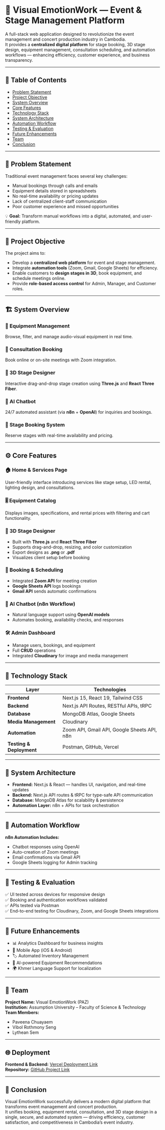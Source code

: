 # 🎤 Visual EmotionWork — Event & Stage Management Platform  

A full-stack web application designed to revolutionize the event management and concert production industry in Cambodia.  
It provides a **centralized digital platform** for stage booking, 3D stage design, equipment management, consultation scheduling, and automation workflows — enhancing efficiency, customer experience, and business transparency.  

---

## 🚀 Table of Contents  
- [Problem Statement](#-problem-statement)  
- [Project Objective](#-project-objective)  
- [System Overview](#-system-overview)  
- [Core Features](#-core-features)  
- [Technology Stack](#-technology-stack)  
- [System Architecture](#-system-architecture)  
- [Automation Workflow](#-automation-workflow)  
- [Testing & Evaluation](#-testing--evaluation)  
- [Future Enhancements](#-future-enhancements)  
- [Team](#-team)  
- [Conclusion](#-conclusion)  

---

## 🧩 Problem Statement  
Traditional event management faces several key challenges:
- Manual bookings through calls and emails  
- Equipment details stored in spreadsheets  
- No real-time availability or pricing updates  
- Lack of centralized client-staff communication  
- Poor customer experience and missed opportunities  

💡 **Goal:** Transform manual workflows into a digital, automated, and user-friendly platform.  

---

## 🎯 Project Objective  
The project aims to:  
- Develop a **centralized web platform** for event and stage management.  
- Integrate **automation tools** (Zoom, Gmail, Google Sheets) for efficiency.  
- Enable customers to **design stages in 3D**, book equipment, and schedule meetings online.  
- Provide **role-based access control** for Admin, Manager, and Customer roles.  

---

## 🏗️ System Overview  

### 🔹 Equipment Management  
Browse, filter, and manage audio-visual equipment in real time.  

### 🔹 Consultation Booking  
Book online or on-site meetings with Zoom integration.  

### 🔹 3D Stage Designer  
Interactive drag-and-drop stage creation using **Three.js** and **React Three Fiber**.  

### 🔹 AI Chatbot  
24/7 automated assistant (via **n8n** + **OpenAI**) for inquiries and bookings.  

### 🔹 Stage Booking System  
Reserve stages with real-time availability and pricing.  

---

## ⚙️ Core Features  

### 🏠 Home & Services Page  
User-friendly interface introducing services like stage setup, LED rental, lighting design, and consultations.  

### 🎚️ Equipment Catalog  
Displays images, specifications, and rental prices with filtering and cart functionality.  

### 🧱 3D Stage Designer  
- Built with **Three.js** and **React Three Fiber**  
- Supports drag-and-drop, resizing, and color customization  
- Export designs as **.png** or **.pdf**  
- Visualizes client setup before booking  

### 📅 Booking & Scheduling  
- Integrated **Zoom API** for meeting creation  
- **Google Sheets API** logs bookings  
- **Gmail API** sends automatic confirmations  

### 🤖 AI Chatbot (n8n Workflow)  
- Natural language support using **OpenAI models**  
- Automates booking, availability checks, and responses  

### 🛠️ Admin Dashboard  
- Manage users, bookings, and equipment  
- Full **CRUD** operations  
- Integrated **Cloudinary** for image and media management  

---

## 🧰 Technology Stack  

| Layer | Technologies |
|-------|---------------|
| **Frontend** | Next.js 15, React 19, Tailwind CSS |
| **Backend** | Next.js API Routes, RESTful APIs, tRPC |
| **Database** | MongoDB Atlas, Google Sheets |
| **Media Management** | Cloudinary |
| **Automation** | Zoom API, Gmail API, Google Sheets API, n8n |
| **Testing & Deployment** | Postman, GitHub, Vercel |

---

## 🧱 System Architecture  

- **Frontend:** Next.js & React — handles UI, navigation, and real-time updates  
- **Backend:** Next.js API routes & tRPC for type-safe API communication  
- **Database:** MongoDB Atlas for scalability & persistence  
- **Automation Layer:** n8n + APIs for task orchestration  

---

## 🔄 Automation Workflow  

**n8n Automation Includes:**  
- Chatbot responses using OpenAI  
- Auto-creation of Zoom meetings  
- Email confirmations via Gmail API  
- Google Sheets logging for Admin tracking  

---

## 🧪 Testing & Evaluation  
✅ UI tested across devices for responsive design  
✅ Booking and authentication workflows validated  
✅ APIs tested via Postman  
✅ End-to-end testing for Cloudinary, Zoom, and Google Sheets integrations  

---

## 🔮 Future Enhancements  
- 📊 Analytics Dashboard for business insights  
- 📱 Mobile App (iOS & Android)  
- 🏷️ Automated Inventory Management  
- 🤖 AI-powered Equipment Recommendations  
- 🌍 Khmer Language Support for localization  

---

## 👥 Team  
**Project Name:** Visual EmotionWork (PAZ)  
**Institution:** Assumption University – Faculty of Science & Technology  
**Team Members:**  
- Paveena Chuayaem  
- Vibol Rothmony Seng
- Lythean Sem

---

## 🌐 Deployment  
**Frontend & Backend:** [Vercel Deployment Link](https://www.visualemotionwork.com/)  
**Repository:** [GitHub Project Link](https://github.com/LytheanSem/emotionwork)  

---

## 🏁 Conclusion  
Visual EmotionWork successfully delivers a modern digital platform that transforms event management and concert production.  
It unifies booking, equipment rental, consultation, and 3D stage design in a single, secure, and automated system — driving efficiency, customer satisfaction, and competitiveness in Cambodia’s event industry.  
